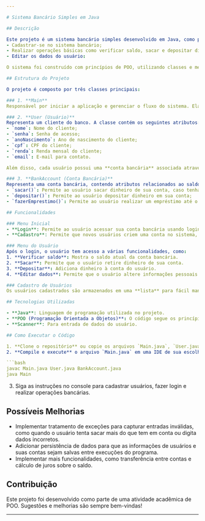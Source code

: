 ```yaml
---

# Sistema Bancário Simples em Java

## Descrição

Este projeto é um sistema bancário simples desenvolvido em Java, como parte da disciplina de **Programação Orientada a Objetos (POO)**. O objetivo é permitir que o usuário possa:
- Cadastrar-se no sistema bancário;
- Realizar operações básicas como verificar saldo, sacar e depositar dinheiro;
- Editar os dados do usuário:

O sistema foi construído com princípios de POO, utilizando classes e métodos para organizar a lógica, encapsulando dados e responsabilidades.

## Estrutura do Projeto

O projeto é composto por três classes principais:

### 1. **Main**
Responsável por iniciar a aplicação e gerenciar o fluxo do sistema. Ela utiliza a classe `Scanner` para interagir com o usuário e oferece um menu para escolha de operações. 

### 2. **User (Usuário)**
Representa um cliente do banco. A classe contém os seguintes atributos:
- `nome`: Nome do cliente;
- `senha`: Senha de acesso;
- `anoNascimento`: Ano de nascimento do cliente;
- `cpf`: CPF do cliente;
- `renda`: Renda mensal do cliente;
- `email`: E-mail para contato.

Além disso, cada usuário possui uma **conta bancária** associada através da classe `BankAccount`.

### 3. **BankAccount (Conta Bancária)**
Representa uma conta bancária, contendo atributos relacionados ao saldo, crédito e fluxo de caixa. As principais operações da classe são:
- `sacar()`: Permite ao usuário sacar dinheiro de sua conta, caso tenha saldo suficiente;
- `depositar()`: Permite ao usuário depositar dinheiro em sua conta;
- `fazerEmprestimo()`: Permite ao usuário realizar um empréstimo até o limite do seu crédito.

## Funcionalidades

### Menu Inicial
- **Login**: Permite ao usuário acessar sua conta bancária usando login e senha.
- **Cadastro**: Permite que novos usuários criem uma conta no sistema, fornecendo nome, senha, e outras informações necessárias.

### Menu do Usuário
Após o login, o usuário tem acesso a várias funcionalidades, como:
1. **Verificar saldo**: Mostra o saldo atual da conta bancária.
2. **Sacar**: Permite que o usuário retire dinheiro de sua conta.
3. **Depositar**: Adiciona dinheiro à conta do usuário.
4. **Editar dados**: Permite que o usuário altere informações pessoais como senha e e-mail.

### Cadastro de Usuários
Os usuários cadastrados são armazenados em uma **lista** para fácil manipulação e consulta. Essa lista permite que o sistema suporte múltiplos clientes.

## Tecnologias Utilizadas

- **Java**: Linguagem de programação utilizada no projeto.
- **POO (Programação Orientada a Objetos)**: O código segue os princípios da POO, como encapsulamento, responsabilidade única, e uso de métodos e classes para dividir a lógica.
- **Scanner**: Para entrada de dados do usuário.

## Como Executar o Código

1. **Clone o repositório** ou copie os arquivos `Main.java`, `User.java`, e `BankAccount.java` para seu ambiente local.
2. **Compile e execute** o arquivo `Main.java` em uma IDE de sua escolha ou usando o terminal/console com os seguintes comandos:

```bash
javac Main.java User.java BankAccount.java
java Main
```

3. Siga as instruções no console para cadastrar usuários, fazer login e realizar operações bancárias.

## Possíveis Melhorias

- Implementar tratamento de exceções para capturar entradas inválidas, como quando o usuário tenta sacar mais do que tem em conta ou digita dados incorretos.
- Adicionar persistência de dados para que as informações de usuários e suas contas sejam salvas entre execuções do programa.
- Implementar mais funcionalidades, como transferência entre contas e cálculo de juros sobre o saldo.

## Contribuição

Este projeto foi desenvolvido como parte de uma atividade acadêmica de POO. Sugestões e melhorias são sempre bem-vindas!

---
```

